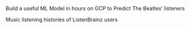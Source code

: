 Build a useful ML Model in hours on GCP to Predict The Beatles’ listeners

Music listening histories of ListenBrainz users